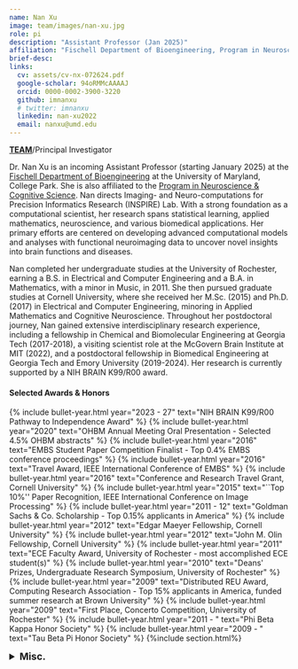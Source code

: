 ```yaml
---
name: Nan Xu
image: team/images/nan-xu.jpg
role: pi
description: "Assistant Professor (Jan 2025)"
affiliation: "Fischell Department of Bioengineering, Program in Neuroscience & Cognitive Science"
brief-desc:  
links:
  cv: assets/cv-nx-072624.pdf
  google-scholar: 94oRMMcAAAAJ
  orcid: 0000-0002-3900-3220
  github: imnanxu
  # twitter: imnanxu
  linkedin: nan-xu2022  
  email: nanxu@umd.edu
---
```

[**TEAM**](/team/)/Principal Investigator

Dr. Nan Xu is an incoming Assistant Professor (starting January 2025) at the [​Fischell Department of Bioengineering](https://bioe.umd.edu) at the University of Maryland, College Park. She is also affiliated to the [Program in Neuroscience & Cognitive Science](https://nacs.umd.edu). Nan directs Imaging- and Neuro-computations for Precision Informatics Research (INSPIRE) Lab. With a strong foundation as a computational scientist, her research spans statistical learning, applied mathematics, neuroscience, and various biomedical applications. Her primary efforts are centered on developing advanced computational models and analyses with functional neuroimaging data to uncover novel insights into brain functions and diseases. 

Nan completed her undergraduate studies at the University of Rochester, earning a B.S. in Electrical and Computer Engineering and a B.A. in Mathematics, with a minor in Music, in 2011. She then pursued graduate studies at Cornell University, where she received her M.Sc. (2015) and Ph.D. (2017) in Electrical and Computer Engineering, minoring in Applied Mathematics and Cognitive Neuroscience. Throughout her postdoctoral journey, Nan gained extensive interdisciplinary research experience, including a fellowship in Chemical and Biomolecular Engineering at Georgia Tech (2017-2018), a visiting scientist role at the McGovern Brain Institute at MIT (2022), and a postdoctoral fellowship in Biomedical Engineering at Georgia Tech and Emory University (2019-2024). Her research is currently supported by a NIH BRAIN K99/R00 award.

#### Selected Awards & Honors
{% include bullet-year.html 
  year="2023 - 27" 
  text="NIH BRAIN K99/R00 Pathway to Independence Award" 
%}
{% include bullet-year.html 
  year="2020" 
  text="OHBM Annual Meeting Oral Presentation - Selected 4.5% OHBM abstracts"
%}
{% include bullet-year.html 
  year="2016" 
  text="EMBS Student Paper Competition Finalist - Top 0.4% EMBS conference proceedings"
%}
{% include bullet-year.html 
  year="2016" 
  text="Travel Award, IEEE International Conference of EMBS"
%}
{% include bullet-year.html 
  year="2016" 
  text="Conference and Research Travel Grant, Cornell University"
%}
{% include bullet-year.html 
  year="2015" 
  text="``Top 10%'' Paper Recognition, IEEE International Conference on Image Processing"
%}
{% include bullet-year.html 
  year="2011 - 12" 
  text="Goldman Sachs & Co. Scholarship - Top 0.15% applicants in America"
%}
{% include bullet-year.html 
  year="2012" 
  text="Edgar Maeyer Fellowship, Cornell University"
%}
{% include bullet-year.html 
  year="2012" 
  text="John M. Olin Fellowship, Cornell University"
%}
{% include bullet-year.html 
  year="2011" 
  text="ECE Faculty Award, University of Rochester - most accomplished ECE student(s)"
%}
{% include bullet-year.html 
  year="2010" 
  text="Deans' Prizes, Undergraduate Research Symposium, University of Rochester"
%}
{% include bullet-year.html 
  year="2009" 
  text="Distributed REU Award, Computing Research Association - Top 15% applicants in America, funded summer research at Brown University"
%}
{% include bullet-year.html 
  year="2009" 
  text="First Place, Concerto Competition, University of Rochester"
%}
{% include bullet-year.html 
  year="2011 - " 
  text="Phi Beta Kappa Honor Society"
%}
{% include bullet-year.html 
  year="2009 - " 
  text="Tau Beta Pi Honor Society"
%}
{%include section.html%}
<details>
  <summary style="text-align: left; font-size: 1.25em; font-weight: bold;">Misc.</summary>
  <div class="content" style="line-height: 1.5; text-align: left;">
    Nan has broad interests spanning music, fine arts, photography, sports, and travel.
    <ul style="margin-top: 0.5em;">
      <li><b>Music.</b> She is a pianist, recognized as National Outstanding Pianist (China) in 2006, with top prizes at the Beijing Piano Festivals in 2004 and 2006, and the University of Rochester's Concerto Competition in 2009. She studied under Prof. Vincent Lenti at the Eastman School of Music (2007-2011), performed with the University of Rochester Symphony Orchestra and Cornell University Wind Ensemble, and enjoys music improvisation and composition, with some of her performances on <a href="https://www.youtube.com/watch?v=KgcuJSqEkYk">YouTube</a> and music improvisation pieces on <a href="https://soundcloud.com/xu-nan-47854440">SoundCloud</a>.</li>
      <li><b>Photography.</b> As a Master Photographer on <a href="https://gurushots.com/xiaonan.nxu/photos">GuruShots</a>, her photos have been exhibited globally, with U.S. moments in an online <a href="https://imnanxu.wixsite.com/west-coast-usa">album</a>.</li>
      <li><b>Others.</b> She played as a winger for the University of Rochester Women's Rugby Team, participating in the 2009 National Rugby Championship, and co-founded and presided over the International Tennis Club at Cornell University from 2013 to 2014.</li>
    </ul>
  </div>
</details>